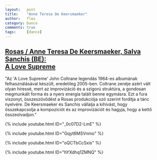 ```yaml
---
layout:   post
title:    "Anne Teresa De Keersmaeker"
author:   flex
category: Dance
comments: true
tags:     [dance]
---
```


## [Rosas / Anne Teresa De Keersmaeker, Salva Sanchis (BE):<br>A Love Supreme](http://trafo.hu/hu-HU/a_love_supreme)

"Az 'A Love Supreme' John Coltrane legendás 1964-es albumának felhasználásával készült, eredetileg 2005-ben. Coltrane zenéje azért vált olyan híressé, mert az improvizáció és a szigorú struktúra, a gondosan megmunkált forma és a nyers energia talált benne egymásra. Ezt a fura viszonyt, összeszövődést a Rosas produkciója szó szerint fordítja a tánc nyelvére. De Keersmaeker és Sanchis vállalja a kihívást, hogy összekapcsolja a kompozíciót és az improvizációt és hagyja, hogy a kettő összeolvadjon."

<!-- break -->

{% include youtube.html ID="_0c07D2-LmE" %}

{% include youtube.html ID="Gqyt6MSVnmo" %}

{% include youtube.html ID="oQCTbCcSxis" %}

{% include youtube.html ID="hYXdhq1ZMNQ" %}
